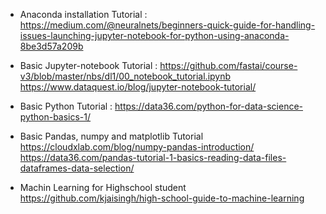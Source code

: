 * Anaconda installation Tutorial : 
https://medium.com/@neuralnets/beginners-quick-guide-for-handling-issues-launching-jupyter-notebook-for-python-using-anaconda-8be3d57a209b

* Basic Jupyter-notebook Tutorial :
https://github.com/fastai/course-v3/blob/master/nbs/dl1/00_notebook_tutorial.ipynb
https://www.dataquest.io/blog/jupyter-notebook-tutorial/

* Basic Python Tutorial :
https://data36.com/python-for-data-science-python-basics-1/

* Basic Pandas, numpy and matplotlib Tutorial 
https://cloudxlab.com/blog/numpy-pandas-introduction/
https://data36.com/pandas-tutorial-1-basics-reading-data-files-dataframes-data-selection/


* Machin Learning for Highschool student
https://github.com/kjaisingh/high-school-guide-to-machine-learning
